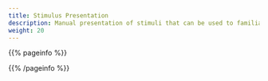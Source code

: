 ```yaml
---
title: Stimulus Presentation
description: Manual presentation of stimuli that can be used to familiarize a subject with the stimuli and set initial stimulation intensities for subsequent tests.
weight: 20
---
```


{{% pageinfo %}}


{{% /pageinfo %}}
